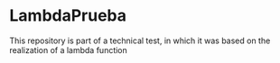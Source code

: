 # LambdaPrueba

This repository is part of a technical test, in which it was based on the realization of a lambda function 

